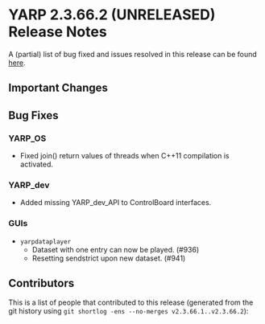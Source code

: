 YARP 2.3.66.2 (UNRELEASED) Release Notes
========================================


A (partial) list of bug fixed and issues resolved in this release can be found
[here](https://github.com/robotology/yarp/issues?q=label%3A%22Fixed+in%3A+YARP+2.3.66.2%22).


Important Changes
-----------------

Bug Fixes
---------

### YARP_OS

* Fixed join() return values of threads when C++11 compilation is activated.

### YARP_dev

* Added missing YARP_dev_API to ControlBoard interfaces.

### GUIs

* `yarpdataplayer`
  * Dataset with one entry can now be played. (#936)
  * Resetting sendstrict upon new dataset. (#941)

Contributors
------------

This is a list of people that contributed to this release (generated from the
git history using `git shortlog -ens --no-merges v2.3.66.1..v2.3.66.2`):

```
```
